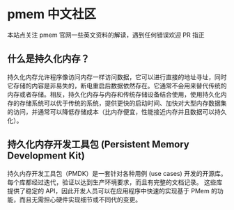 # pmem 中文社区
本站点关注 pmem 官网一些英文资料的解读，遇到任何错误欢迎 PR 指正

## 什么是持久化内存？

持久化内存允许程序像访问内存一样访问数据，它可以进行直接的地址寻址，同时它存储的内容是非易失的，断电重启后数据依然存在。它通常不会用来替代传统的内存或者存储。相反，持久化内存与内存和传统存储设备结合使用，使用持久化内存的存储系统可以优于传统的系统，提供更快的启动时间、加快对大型内存数据集的访问，并通常可以降低存储成本（比内存便宜，性能接近内存并且数据可以持久化）。

## 持久化内存开发工具包 (Persistent Memory Development Kit)

持久内存开发工具包（PMDK）是一套针对各种用例 (use cases) 开发的开源库。每个库都经过迭代，验证以达到生产环境要求，而且有完整的文档记录。
这些库提供了稳定的 API，因此开发人员可以在应用程序中快速的实现基于 PMem 的功能，而且无需担心硬件实现细节或不同代的变更。
